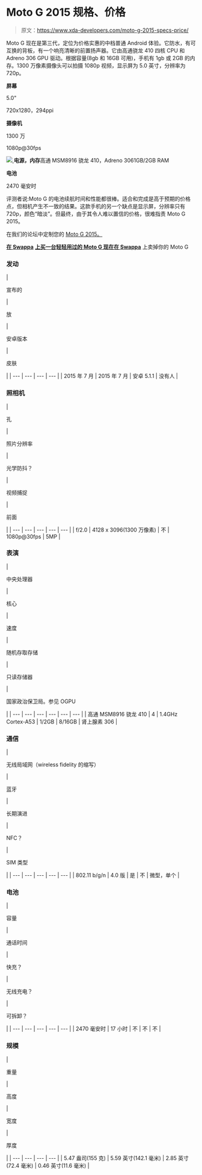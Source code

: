 # Moto G 2015 规格、价格

> 原文：<https://www.xda-developers.com/moto-g-2015-specs-price/>

Moto G 现在是第三代，定位为价格实惠的中档普通 Android 体验。它防水，有可互换的背板，有一个响亮清晰的前置扬声器。它由高通骁龙 410 四核 CPU 和 Adreno 306 GPU 驱动。根据容量(8gb 和 16GB 可用)，手机有 1gb 或 2GB 的内存。1300 万像素摄像头可以拍摄 1080p 视频，显示屏为 5.0 英寸，分辨率为 720p。

**屏幕**

5.0"

720x1280，294ppi

**摄像机**

1300 万

1080p@30fps

[![](img/bf1f1debf5adb13d6cbf2f42e82a6fd6.png) ](http://www.xda-developers.com/wp-content/uploads/2015/08/cpu-512.png) **电源，内存**高通 MSM8916 骁龙 410，Adreno 3061GB/2GB RAM

**电池**

2470 毫安时

评测者说:Moto G 的电池续航时间和性能都很棒。适合和完成是高于预期的价格点，但相机产生不一致的结果。这款手机的另一个缺点是显示屏，分辨率只有 720p，颜色“暗淡”。但最终，由于其令人难以置信的价格，很难指责 Moto G 2015。

在我们的论坛中定制您的 [Moto G 2015。](http://forum.xda-developers.com/2015-moto-g)

[**在 Swappa**](https://swappa.com/buy/moto-g-2015-unlocked/us) [**上买一台轻轻用过的 Moto G 现在在 Swappa**](https://swappa.com/sell/moto-g-2015-unlocked/us) 上卖掉你的 Moto G

### 发动

| 

宣布的

 | 

放

 | 

安卓版本

 | 

皮肤

 |
| --- | --- | --- | --- |
| 2015 年 7 月 | 2015 年 7 月 | 安卓 5.1.1 | 没有人 |

### 照相机

| 

孔

 | 

照片分辨率

 | 

光学防抖？

 | 

视频捕捉

 | 

前面

 |
| --- | --- | --- | --- | --- |
| f/2.0 | 4128 x 3096(1300 万像素) | 不 | 1080p@30fps | 5MP |

### 表演

| 

中央处理器

 | 

核心

 | 

速度

 | 

随机存取存储

 | 

只读存储器

 | 

国家政治保卫局。参见 OGPU

 |
| --- | --- | --- | --- | --- | --- |
| 高通 MSM8916 骁龙 410 | 4 | 1.4GHz Cortex-A53 | 1/2GB | 8/16GB | 肾上腺素 306 |

### 通信

| 

无线局域网（wireless fidelity 的缩写）

 | 

蓝牙

 | 

长期演进

 | 

NFC？

 | 

SIM 类型

 |
| --- | --- | --- | --- | --- |
| 802.11 b/g/n | 4.0 版 | 是 | 不 | 微型，单个 |

### 电池

| 

容量

 | 

通话时间

 | 

快充？

 | 

无线充电？

 | 

可拆卸？

 |
| --- | --- | --- | --- | --- |
| 2470 毫安时 | 17 小时 | 不 | 不 | 不 |

### 规模

| 

重量

 | 

高度

 | 

宽度

 | 

厚度

 |
| --- | --- | --- | --- |
| 5.47 盎司(155 克) | 5.59 英寸(142.1 毫米) | 2.85 英寸(72.4 毫米) | 0.46 英寸(11.6 毫米) |